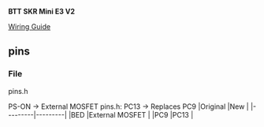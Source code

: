 **BTT SKR Mini E3 V2**

[Wiring Guide](mosfet-altpin\BTT_SKR_Mini_E3_V2_pin.png)  

## pins  
### File  
pins.h

PS-ON -> External MOSFET
pins.h: PC13 -> Replaces PC9
|Original  |New  |
|---------|---------|
|BED     |External MOSFET         |
|PC9     |PC13         |
